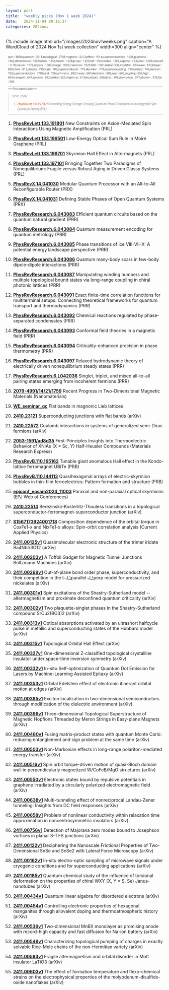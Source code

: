 ```yaml
---
layout: post
title:  "weekly picks (Nov 1 week 2024)"
date:   2024-11-04 00:16:27
categories: 2024nov
---
```


{% include image.html url="/images/2024nov1weeks.png" caption="A WordCloud of 2024 Nov 1st week collection" width=300 align="center" %}



<img src="/images/2024nov1weeks-pick.png">





1. **[PhysRevLett.133.191801](http://link.aps.org/doi/10.1103/PhysRevLett.133.191801)** New Constraints on Axion-Mediated Spin Interactions Using Magnetic Amplification (PRL)


1. **[PhysRevLett.133.196501](http://link.aps.org/doi/10.1103/PhysRevLett.133.196501)** Low-Energy Optical Sum Rule in Moiré Graphene (PRL)

1. **[PhysRevLett.133.196701](http://link.aps.org/doi/10.1103/PhysRevLett.133.196701)** Skyrmion Hall Effect in Altermagnets (PRL)

1. **[PhysRevLett.133.197101](http://link.aps.org/doi/10.1103/PhysRevLett.133.197101)** Bringing Together Two Paradigms of Nonequilibrium: Fragile versus Robust Aging in Driven Glassy Systems (PRL)

1. **[PhysRevX.14.041030](http://link.aps.org/doi/10.1103/PhysRevX.14.041030)** Modular Quantum Processor with an All-to-All Reconfigurable Router (PRX)

1. **[PhysRevX.14.041031](http://link.aps.org/doi/10.1103/PhysRevX.14.041031)** Defining Stable Phases of Open Quantum Systems (PRX)

1. **[PhysRevResearch.6.043083](http://link.aps.org/doi/10.1103/PhysRevResearch.6.043083)** Efficient quantum circuits based on the quantum natural gradient (PRR)

1. **[PhysRevResearch.6.043084](http://link.aps.org/doi/10.1103/PhysRevResearch.6.043084)** Quantum measurement encoding for quantum metrology (PRR)

1. **[PhysRevResearch.6.043085](http://link.aps.org/doi/10.1103/PhysRevResearch.6.043085)** Phase transitions of ice VIII-VII-X: A potential energy landscape perspective (PRR)

1. **[PhysRevResearch.6.043086](http://link.aps.org/doi/10.1103/PhysRevResearch.6.043086)** Quantum many-body scars in few-body dipole-dipole interactions (PRR)

1. **[PhysRevResearch.6.043087](http://link.aps.org/doi/10.1103/PhysRevResearch.6.043087)** Manipulating winding numbers and multiple topological bound states via long-range coupling in chiral photonic lattices (PRR)

1. **[PhysRevResearch.6.043091](http://link.aps.org/doi/10.1103/PhysRevResearch.6.043091)** Exact finite-time correlation functions for multiterminal setups: Connecting theoretical frameworks for quantum transport and thermodynamics (PRR)

1. **[PhysRevResearch.6.043092](http://link.aps.org/doi/10.1103/PhysRevResearch.6.043092)** Chemical reactions regulated by phase-separated condensates (PRR)

1. **[PhysRevResearch.6.043093](http://link.aps.org/doi/10.1103/PhysRevResearch.6.043093)** Conformal field theories in a magnetic field (PRR)

1. **[PhysRevResearch.6.043094](http://link.aps.org/doi/10.1103/PhysRevResearch.6.043094)** Criticality-enhanced precision in phase thermometry (PRR)

1. **[PhysRevResearch.6.043097](http://link.aps.org/doi/10.1103/PhysRevResearch.6.043097)** Relaxed hydrodynamic theory of electrically driven nonequilibrium steady states (PRR)

1. **[PhysRevResearch.6.L042036](http://link.aps.org/doi/10.1103/PhysRevResearch.6.L042036)** Singlet, triplet, and mixed all-to-all pairing states emerging from incoherent fermions (PRR)







1. **[2079-4991/14/21/1759](https://www.mdpi.com/2079-4991/14/21/1759)** Recent Progress in Two-Dimensional Magnetic Materials (Nanomaterials)


1. **[WE_seminar_gc](/images/WE_seminar_gc.pdf)** Flat bands in magnonic Lieb lattices 


1. **[2410.23121](https://arxiv.org/pdf/2410.23121)** Superconducting junctions with flat bands (arXiv)


1. **[2410.22572](https://arxiv.org/pdf/2410.22572)** Coulomb interactions in systems of generalized semi-Dirac fermions (arXiv)


1. **[2053-1591/ad8d35](https://iopscience.iop.org/article/10.1088/2053-1591/ad8d35/pdf)** First-Principles Insights into Thermoelectric Behavior of XNiAs (X = Sc, Y) Half-Heusler Compounds (Materials Research Express)

1. **[PhysRevB.110.165162](https://journals.aps.org/prb/abstract/10.1103/PhysRevB.110.165162)** Tunable giant anomalous Hall effect in the Kondo-lattice ferromagnet UBiTe (PRB)

1. **[PhysRevB.110.144113](https://journals.aps.org/prb/abstract/10.1103/PhysRevB.110.144113)** Quasihexagonal arrays of electric-skyrmion bubbles in thin-film ferroelectrics: Pattern formation and structure (PRB)

1. **[epjconf_eosam2024_11003](https://www.epj-conferences.org/articles/epjconf/pdf/2024/19/epjconf_eosam2024_11003.pdf)** Paraxial and non-paraxial optical skyrmions (EPJ Web of Conferences)

1. **[2410.22514](https://arxiv.org/pdf/2410.22514)** Berezinskii-Kosterlitz-Thouless transitions in a topological superconductor-ferromagnet-superconductor junction (arXiv)

1. **[S1567173924001718](https://www.sciencedirect.com/science/article/pii/S1567173924001718)** Composition dependence of the orbital torque in CoxFe1-x and NixFe1-x  alloys: Spin-orbit correlation analysis (Current Applied Physics)


1. **[2411.00125v1](https://arxiv.org/abs/2411.00125)** Quasimolecular electronic structure of the trimer iridate Ba4NbIr3O12 (arXiv)

1. **[2411.00203v1](https://arxiv.org/abs/2411.00203)** A Toffoli Gadget for Magnetic Tunnel Junctions Boltzmann Machines (arXiv)

1. **[2411.00269v1](https://arxiv.org/abs/2411.00269)** Out-of-plane bond order phase, superconductivity, and their competition in the t-J_\parallel-J_\perp model for pressurized nickelates (arXiv)

1. **[2411.00301v1](https://arxiv.org/abs/2411.00301)** Spin excitations of the Shastry-Sutherland model -- altermagnetism and proximate deconfined quantum criticality (arXiv)

1. **[2411.00302v1](https://arxiv.org/abs/2411.00302)** Two plaquette-singlet phases in the Shastry-Sutherland compound SrCu2(BO3)2 (arXiv)

1. **[2411.00313v1](https://arxiv.org/abs/2411.00313)** Optical absorptions activated by an ultrashort halfcycle pulse in metallic and superconducting states of the Hubbard model (arXiv)

1. **[2411.00315v1](https://arxiv.org/abs/2411.00315)** Topological Orbital Hall Effect (arXiv)

1. **[2411.00327v1](https://arxiv.org/abs/2411.00327)** One-dimensional Z-classified topological crystalline insulator under space-time inversion symmetry (arXiv)

1. **[2411.00332v1](https://arxiv.org/abs/2411.00332)** In-situ Self-optimization of Quantum Dot Emission for Lasers by Machine-Learning Assisted Epitaxy (arXiv)

1. **[2411.00353v1](https://arxiv.org/abs/2411.00353)** Orbital Edelstein effect of electronic itinerant orbital motion at edges (arXiv)

1. **[2411.00385v1](https://arxiv.org/abs/2411.00385)** Exciton localization in two-dimensional semiconductors through modification of the dielectric environment (arXiv)

1. **[2411.00396v1](https://arxiv.org/abs/2411.00396)** Three-dimensional Topological Superstructure of Magnetic Hopfions Threaded by Meron Strings in Easy-plane Magnets (arXiv)

1. **[2411.00480v1](https://arxiv.org/abs/2411.00480)** Fusing matrix-product states with quantum Monte Carlo: reducing entanglement and sign problem at the same time (arXiv)

1. **[2411.00503v1](https://arxiv.org/abs/2411.00503)** Non-Markovian effects in long-range polariton-mediated energy transfer (arXiv)

1. **[2411.00516v1](https://arxiv.org/abs/2411.00516)** Spin orbit torque-driven motion of quasi-Bloch domain wall in perpendicularly magnetized W/CoFeB/MgO structures (arXiv)

1. **[2411.00550v1](https://arxiv.org/abs/2411.00550)** Electronic states bound by repulsive potentials in graphene irradiated by a circularly polarized electromagnetic field (arXiv)

1. **[2411.00638v1](https://arxiv.org/abs/2411.00638)** Multi-tunneling effect of nonreciprocal Landau-Zener tunneling: Insights from DC field responses (arXiv)

1. **[2411.00658v1](https://arxiv.org/abs/2411.00658)** Problem of nonlinear conductivity within relaxation time approximation in noncentrosymmetric insulators (arXiv)

1. **[2411.00756v1](https://arxiv.org/abs/2411.00756)** Detection of Majorana zero modes bound to Josephson vortices in planar S-TI-S junctions (arXiv)

1. **[2411.00122v1](https://arxiv.org/abs/2411.00122)** Deciphering the Nanoscale Frictional Properties of Two-Dimensional SnSe and SnSe2 with Lateral Force Microscopy (arXiv)

1. **[2411.00162v1](https://arxiv.org/abs/2411.00162)** In-situ electro-optic sampling of microwave signals under cryogenic conditions and for superconducting applications (arXiv)

1. **[2411.00185v1](https://arxiv.org/abs/2411.00185)** Quantum chemical study of the influence of torsional deformation on the properties of chiral WXY (X, Y = S, Se) Janus-nanotubes (arXiv)

1. **[2411.00434v1](https://arxiv.org/abs/2411.00434)** Quantum linear algebra for disordered electrons (arXiv)

1. **[2411.00454v1](https://arxiv.org/abs/2411.00454)** Controlling electronic properties of hexagonal manganites through aliovalent doping and thermoatmospheric history (arXiv)

1. **[2411.00536v1](https://arxiv.org/abs/2411.00536)** Two-dimensional MnBX monolayer as promising anode with record-high capacity and fast diffusion for Na-ion battery (arXiv)

1. **[2411.00549v1](https://arxiv.org/abs/2411.00549)** Characterizing topological pumping of charges in exactly solvable Rice-Mele chains of the non-Hermitian variety (arXiv)

1. **[2411.00583v1](https://arxiv.org/abs/2411.00583)** Fragile altermagnetism and orbital disorder in Mott insulator LaTiO3 (arXiv)

1. **[2411.00603v1](https://arxiv.org/abs/2411.00603)** The effect of formation temperature and flexo-chemical strains on the electrophysical properties of the molybdenum-disulfide-oxide nanoflakes (arXiv)



